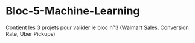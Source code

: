 # Bloc-5-Machine-Learning
Contient les 3 projets pour valider le bloc n°3 (Walmart Sales, Conversion Rate, Uber Pickups)
